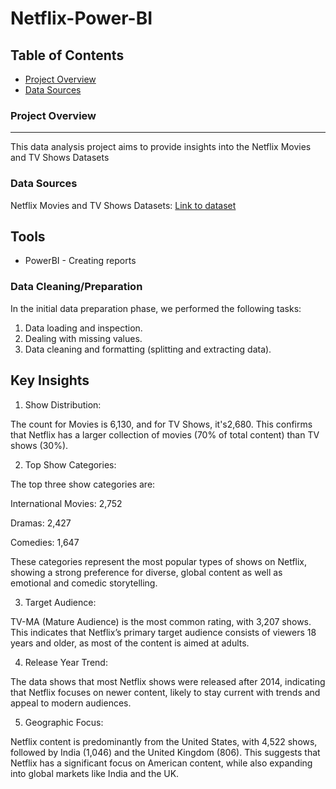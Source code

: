 # Netflix-Power-BI


## Table of Contents

- [Project Overview](#project-overview)
- [Data Sources](#data-sources)


  
### Project Overview
---

This data analysis project aims to provide insights into the Netflix Movies and TV Shows Datasets

### Data Sources

Netflix Movies and TV Shows Datasets: [Link to dataset](https://www.kaggle.com/datasets/shivamb/netflix-shows/data)

## Tools

- PowerBI - Creating reports

### Data Cleaning/Preparation

In the initial data preparation phase, we performed the following tasks:
1. Data loading and inspection.
2. Dealing with missing values.
3. Data cleaning and formatting (splitting and extracting data).


## Key Insights

1. Show Distribution:

The count for Movies is 6,130, and for TV Shows, it's2,680. This confirms that Netflix has a larger collection of movies (70% of total content) than TV shows (30%).



2. Top Show Categories:

The top three show categories are:

International Movies: 2,752

Dramas: 2,427

Comedies: 1,647


These categories represent the most popular types of shows on Netflix, showing a strong preference for diverse, global content as well as emotional and comedic storytelling.



3. Target Audience:

TV-MA (Mature Audience) is the most common rating, with 3,207 shows. This indicates that Netflix’s primary target audience consists of viewers 18 years and older, as most of the content is aimed at adults.



4. Release Year Trend:

The data shows that most Netflix shows were released after 2014, indicating that Netflix focuses on newer content, likely to stay current with trends and appeal to modern audiences.



5. Geographic Focus:

Netflix content is predominantly from the United States, with 4,522 shows, followed by India (1,046) and the United Kingdom (806). This suggests that Netflix has a significant focus on American content, while also expanding into global markets like India and the UK.
